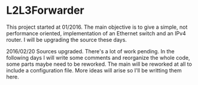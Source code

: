 # L2L3Forwarder
This project started at  01/2016.
The main objective is to give a simple, not performance oriented, implementation of an Ethernet switch and an IPv4 router. 
I will be upgrading the source these days.


2016/02/20
	Sources upgraded.
	There's a lot of work pending.
	In the following days I will write some comments and reorganize the whole code, some parts maybe need to be reworked.
	The main will be reworked at all to include a configuration file.
	More ideas will arise so I'll be writting them here.
	

	